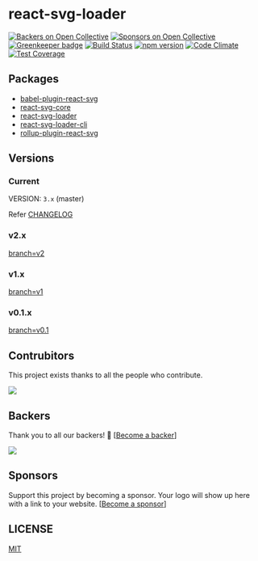 # react-svg-loader

[![Backers on Open Collective](https://opencollective.com/react-svg-loader/backers/badge.svg)](#backers) [![Sponsors on Open Collective](https://opencollective.com/react-svg-loader/sponsors/badge.svg)](#sponsors) [![Greenkeeper badge](https://badges.greenkeeper.io/boopathi/react-svg-loader.svg)](https://greenkeeper.io/) [![Build Status](https://travis-ci.org/boopathi/react-svg-loader.svg?branch=master)](https://travis-ci.org/boopathi/react-svg-loader) [![npm version](https://badge.fury.io/js/react-svg-loader.svg)](https://badge.fury.io/js/react-svg-loader) [![Code Climate](https://codeclimate.com/github/boopathi/react-svg-loader/badges/gpa.svg)](https://codeclimate.com/github/boopathi/react-svg-loader) [![Test Coverage](https://codeclimate.com/github/boopathi/react-svg-loader/badges/coverage.svg)](https://codeclimate.com/github/boopathi/react-svg-loader/coverage)

## Packages

- [babel-plugin-react-svg](/packages/babel-plugin-react-svg)
- [react-svg-core](/packages/react-svg-core)
- [react-svg-loader](/packages/react-svg-loader)
- [react-svg-loader-cli](/packages/react-svg-loader-cli)
- [rollup-plugin-react-svg](/packages/rollup-plugin-react-svg)

## Versions

### Current

VERSION: `3.x` (master)

Refer [CHANGELOG](CHANGELOG.md)

### v2.x

[branch=v2](https://github.com/boopathi/react-svg-loader/tree/v2)

### v1.x

[branch=v1](https://github.com/boopathi/react-svg-loader/tree/v1)

### v0.1.x

[branch=v0.1](https://github.com/boopathi/react-svg-loader/tree/v0.1)

## Contrubitors

This project exists thanks to all the people who contribute.

<a href="graphs/contributors"><img src="https://opencollective.com/react-svg-loader/contributors.svg?width=890&button=false" /></a>

## Backers

Thank you to all our backers! 🙏 [[Become a backer](https://opencollective.com/react-svg-loader)]

<a href="https://opencollective.com/react-svg-loader#backers" target="_blank"><img src="https://opencollective.com/react-svg-loader/backers.svg?width=890"></a>

## Sponsors

Support this project by becoming a sponsor. Your logo will show up here with a link to your website. [[Become a sponsor](https://opencollective.com/react-svg-loader#sponsor)]

## LICENSE

[MIT](https://github.com/boopathi/react-svg-loader/blob/master/LICENSE)
